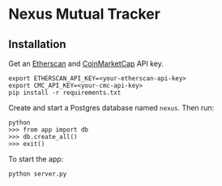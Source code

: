 # Nexus Mutual Tracker

## Installation
Get an [Etherscan](https://etherscan.io/apis) and [CoinMarketCap](https://coinmarketcap.com/api/) API key.
```
export ETHERSCAN_API_KEY=<your-etherscan-api-key>
export CMC_API_KEY=<your-cmc-api-key>
pip install -r requirements.txt
```
Create and start a Postgres database named `nexus`. Then run:
```
python
>>> from app import db
>>> db.create_all()
>>> exit()
```
To start the app:
```
python server.py
```
